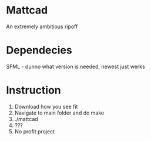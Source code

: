 # Mattcad
An extremely ambitious ripoff

# Dependecies
SFML - dunno what version is needed, newest just werks

# Instruction
1. Download how you see fit
2. Navigate to main folder and do make
3. ./mattcad
4. ???
5. No profit project